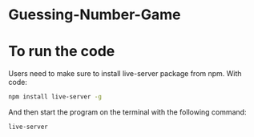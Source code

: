 # Guessing-Number-Game



# To run the code

Users need to make sure to install live-server package from npm. With code:

```bash
npm install live-server -g
```

And then start the program on the terminal with the following command:

```bash
live-server
```

